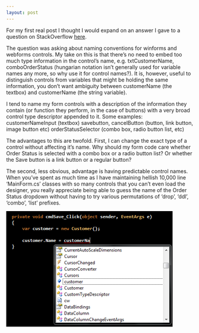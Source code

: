 ```yaml
---
layout: post
---
```


For my first real post I thought I would expand on an answer I gave to a question on StackOverflow [here](http://stackoverflow.com/questions/642759/naming-convention-for-controls/642818#642818).

The question was asking about naming conventions for winforms and webforms controls.  My take on this is that there’s no need to embed too much type information in the control’s name, e.g. txtCustomerName, comboOrderStatus (hungarian notation isn’t generally used for variable names any more, so why use it for control names?).  It is, however, useful to distinguish controls from variables that might be holding the same information, you don’t want ambiguity between customerName (the textbox) and customerName (the string variable).

I tend to name my form controls with a description of the information they contain (or function they perform, in the case of buttons) with a very broad control type descriptor appended to it.  Some examples:
customerNameInput (textbox)
savebutton, cancelButton (button, link button, image button etc)
orderStatusSelector (combo box, radio button list, etc)

The advantages to this are twofold.  First, I can change the exact type of a control without affecting it’s name.  Why should my form code care whether Order Status is selected with a combo box or a radio button list?  Or whether the Save button is a link button or a regular button?

The second, less obvious, advantage is having predictable control names.  When you’ve spent as much time as I have maintaining hellish 10,000 line ‘MainForm.cs’ classes with so many controls that you can’t even load the designer, you really appreciate being able to guess the name of the Order Status dropdown without having to try various permutations of ‘drop’, ‘ddl’, ‘combo’, ‘list’ prefixes.

<img src="/images/2010-01-27-Form-Control-Naming-Conventions-pic1.png" />